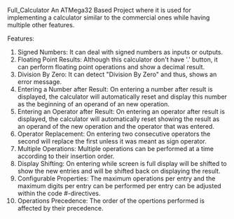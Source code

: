 Full_Calculator
An ATMega32 Based Project where it is used for implementing a  calculator similar to the commercial ones while having multiple other features. 

Features:
 1. Signed Numbers: It can deal with signed numbers as inputs or outputs.
 2. Floating Point Results: Although this calculator don't have '.' button, it can perform floating point operations and show a decimal result.
 3. Division By Zero: It can detect "Division By Zero" and thus, shows an error message.
 4. Entering a Number after Result: On entering a number after result is displayed, the calculator will automatically reset and display this number as the beginning of an operand of an new operation.
 5. Entering an Operator after Result: On entering an operator after result is displayed, the calculator will automatically reset showing the result as an operand of the new operation and the operator that was entered.
 6. Operator Replacement: On entering two consecutive operators the second will replace the first unless it was meant as sign operator.
 7. Multiple Operations: Multiple operations can be performed at a time according to their insertion order.
 8. Display Shifting: On entering while screen is full display will be shifted to show the new entries and will be shifted back on displaying the result.
 9. Configurable Properties: The maximum operations per entry and the maximum digits per entry can be performed per entry can be adjusted within the code #-directives.
 10. Operations Precedence: The order of the opertions performed is  affected by their precedence.
